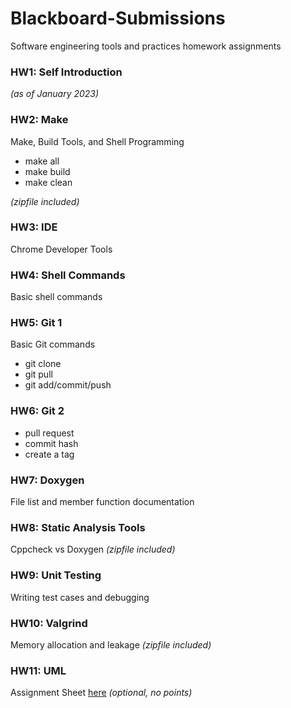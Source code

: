 # Blackboard-Submissions
Software engineering tools and practices homework assignments

### HW1: Self Introduction
*(as of January 2023)*

### HW2: Make
Make, Build Tools, and Shell Programming

- make all
- make build
- make clean

*(zipfile included)*

### HW3: IDE
Chrome Developer Tools

### HW4: Shell Commands
Basic shell commands

### HW5: Git 1
Basic Git commands

- git clone
- git pull
- git add/commit/push

### HW6: Git 2
- pull request
- commit hash
- create a tag

### HW7: Doxygen
File list and member function documentation

### HW8: Static Analysis Tools
Cppcheck vs Doxygen
*(zipfile included)*

### HW9: Unit Testing
Writing test cases and debugging

### HW10: Valgrind
Memory allocation and leakage
*(zipfile included)*

### HW11: UML
Assignment Sheet [here](https://github.com/OU-CS3560/hw-uml-template/)
*(optional, no points)*
